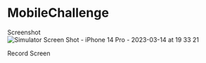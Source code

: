 # MobileChallenge

Screenshot
![Simulator Screen Shot - iPhone 14 Pro - 2023-03-14 at 19 33 21](https://user-images.githubusercontent.com/17695771/225021385-787941e8-69cd-4b22-ab55-3ff0e04aa9ca.png)


Record Screen
